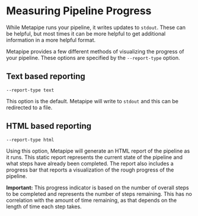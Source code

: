 # Measuring Pipeline Progress

While Metapipe runs your pipeline, it writes updates to `stdout`. These can be helpful, but most times it can be more helpful to get additional information in a more helpful format.

Metapipe provides a few different methods of visualizing the progress of your pipeline. These options are specified by the `--report-type` option.


## Text based reporting

```
--report-type text
```

This option is the default. Metapipe will write to `stdout` and this can be redirected to a file.


## HTML based reporting

```
--report-type html
```

Using this option, Metapipe will generate an HTML report of the pipeline as it runs. This static report represents the current state of the pipeline and what steps have already been completed. The report also includes a progress bar that reports a visualization of the rough progress of the pipeline.

**Important:** This progress indicator is based on the number of overall steps to be completed and represents the number of steps remaining. This has no correlation with the amount of time remaining, as that depends on the length of time each step takes.
